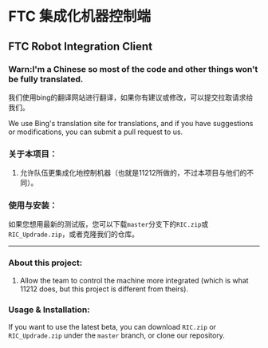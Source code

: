 # FTC 集成化机器控制端
## FTC Robot Integration Client

### Warn:I'm a Chinese so most of the code and other things won't be fully translated.

我们使用bing的翻译网站进行翻译，如果你有建议或修改，可以提交拉取请求给我们。

We use Bing's translation site for translations, and if you have suggestions or modifications, you can submit a pull request to us.


### 关于本项目：

1. 允许队伍更集成化地控制机器（也就是11212所做的，不过本项目与他们的不同）。

### 使用与安装：
如果您想用最新的测试版，您可以下载```master```分支下的```RIC.zip```或```RIC_Updrade.zip```，或者克隆我们的仓库。

---

### About this project:

1. Allow the team to control the machine more integrated (which is what 11212 does, but this project is different from theirs).

### Usage & Installation:

If you want to use the latest beta, you can download ``RIC.zip`` or ``RIC_Updrade.zip`` under the ``master`` branch, or clone our repository.
